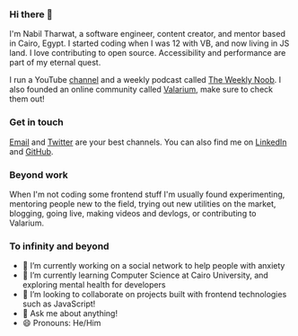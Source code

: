 ### Hi there 👋

I'm Nabil Tharwat, a software engineer, content creator, and mentor based in Cairo, Egypt. I started coding when I was 12 with VB, and now living in JS land. I love contributing to open source. Accessibility and performance are part of my eternal quest.

I run a YouTube [channel] and a weekly podcast called [The Weekly Noob]. I also founded an online community called [Valarium], make sure to check them out!

### Get in touch

[Email] and [Twitter] are your best channels. You can also find me on [LinkedIn] and [GitHub].

### Beyond work

When I'm not coding some frontend stuff I'm usually found experimenting, mentoring people new to the field, trying out new utilities on the market, blogging, going live, making videos and devlogs, or contributing to Valarium.

### To infinity and beyond

- 🔭 I’m currently working on a social network to help people with anxiety
- 🌱 I’m currently learning Computer Science at Cairo University, and exploring mental health for developers
- 👯 I’m looking to collaborate on projects built with frontend technologies such as JavaScript!
- 💬 Ask me about anything! 
- 😄 Pronouns: He/Him

[Valarium]: https://valarium.netlify.app/
[The Weekly Noob]: https://theweeklynoob.netlify.app/
[email]: mailto:nabil.tharwat@outlook.com
[twitter]: https://twitter.com/Nabil_Tharwat16
[linkedin]: https://www.linkedin.com/in/i-am-nabil
[github]: https://github.com/KL13NT
[channel]: https://www.youtube.com/channel/ucdgkzbiqkepzsqff7hbrspg
